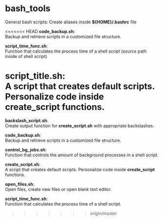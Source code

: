 bash_tools
==========

General bash scripts: Create aliases inside **${HOME}/.bashrc** file

<<<<<<< HEAD
**code_backup.sh**:  
Backup and retrieve scripts in a customized file structure.

**script_time_func.sh**:  
Function that calculates the process time of a shell script (*source* path inside of shell script)  

**script_title.sh**:  
A script that creates default scripts. Personalize code inside **create_script** functions.  
=======
**backslash_script.sh**:  
Create output function for **create_script.sh** with appropriate backslashes. 

**code_backup.sh**:  
Backup and retrieve scripts in a customized file structure.

**control_bg_jobs.sh**:  
Function that controls the amount of background processes in a shell script.

**create_script.sh**:  
A script that creates default scripts. Personalize code inside **create_script** functions. 

**open_files.sh**:  
Open files, create new files or open blank text editor.

**script_time_func.sh**:  
Function that calculates the process time of a shell script.

>>>>>>> origin/master
